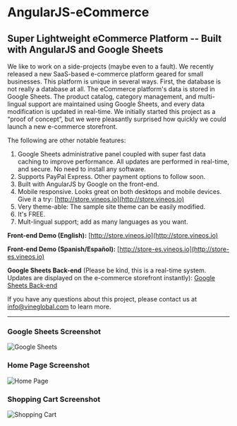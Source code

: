 # AngularJS-eCommerce

## Super Lightweight eCommerce Platform --  Built with AngularJS and Google Sheets

We like to work on a side-projects (maybe even to a fault). We recently released a new SaaS-based e-commerce platform geared for small businesses.  This platform is unique in several ways. First, the database is not really a database at all. The eCommerce platform's data is stored in Google Sheets. The product catalog, category management, and multi-lingual support are maintained using Google Sheets, and every data modification is updated in real-time. We initially started this project as a “proof of concept”, but we were pleasantly surprised how quickly we could launch a new e-commerce storefront. 

The following are other notable features:

1. Google Sheets administrative panel coupled with super fast data caching to improve performance. All updates are performed in real-time, and secure. No need to install any software.
2. Supports PayPal Express. Other payment options to follow soon. 
3.	Built with AngularJS by Google on the front-end. 
4.	Mobile responsive. Looks great on both desktops and mobile devices. Give it a try: [http://store.vineos.io](http://store.vineos.io)
5.	Very theme-able: The sample site theme can be easily modified.
6.	It's FREE.
7.	Mult-lingual support; add as many languages as you want.

**Front-end Demo (English):** [http://store.vineos.io](http://store.vineos.io)

**Front-end Demo (Spanish/Español):** [http://store-es.vineos.io](http://store-es.vineos.io)

**Google Sheets Back-end** (Please be kind, this is a real-time system. Updates are displayed on the e-commerce storefront instantly): 
<a href="https://docs.google.com/spreadsheets/d/12Ljjd8dChaHq2YOExKXw77ri2UDgixQTVuZBgMY-o30/edit?usp=sharing">Google Sheets Back-end</a>

If you have any questions about this project, please contact us at <info@vineglobal.com> to learn more.

<hr>

### Google Sheets Screenshot
![Google Sheets](http://blog.vineglobal.com/images/google-sheets-live.png)

### Home Page Screenshot
![Home Page](http://blog.vineglobal.com/images/home-page-small.png)

### Shopping Cart Screenshot
![Shopping Cart](http://blog.vineglobal.com/images/shopping-cart-small.png)

